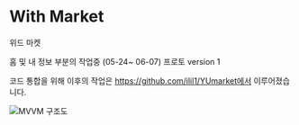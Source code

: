 # With Market

위드 마켓

홈 및 내 정보 부분의 작업중 (05-24~ 06-07) 프로토 version 1

코드 통합을 위해 이후의 작업은 https://github.com/ilil1/YUmarket에서 이루어졌습니다. 

![MVVM 구조도 ](https://user-images.githubusercontent.com/97378151/183888727-f946f872-6424-4f3e-98b7-03e55709deea.png)
